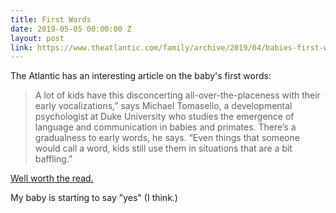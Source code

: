 ```yaml
---
title: First Words
date: 2019-05-05 00:00:00 Z
layout: post
link: https://www.theatlantic.com/family/archive/2019/04/babies-first-words-babbling-or-actual-language/588289/
---
```


The Atlantic has an interesting article on the baby's first words:

> A lot of kids have this disconcerting all-over-the-placeness with their early vocalizations,” says Michael Tomasello, a developmental psychologist at Duke University who studies the emergence of language and communication in babies and primates. There’s a gradualness to early words, he says. “Even things that someone would call a word, kids still use them in situations that are a bit baffling.”

[Well worth the read.](https://www.theatlantic.com/family/archive/2019/04/babies-first-words-babbling-or-actual-language/588289/)

My baby is starting to say "yes" (I think.)
